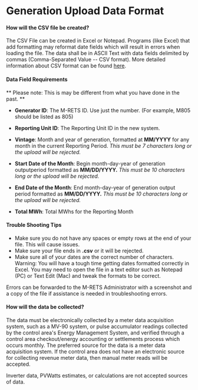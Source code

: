 Generation Upload Data Format
=============================

#### How will the CSV file be created?

The CSV File can be created in Excel or Notepad. Programs (like Excel) that add formatting may reformat date fields which will result in errors when loading the file. The data shall be in ASCII Text with data fields delimited by commas (Comma-Separated Value -- CSV format). More detailed information about CSV format can be found [here](https://en.wikipedia.org/wiki/Comma-separated_values).

#### Data Field Requirements

** Please note: This is may be different from what you have done in the past. **

-   **Generator ID**: The M-RETS ID. Use just the number. (For example, M805 should be listed as 805)

-   **Reporting Unit ID**: The Reporting Unit ID in the new system. 

-   **Vintage**: Month and year of generation, formatted at **MM/YYYY** for any month in the current Reporting Period. *This must be 7 characters long or the upload will be rejected.*

-   **Start Date of the Month**: Begin month-day-year of generation outputperiod formatted as **MM/DD/YYYY.** *This must be 10 characters long or the upload will be rejected.*

-   **End Date of the Month**: End month-day-year of generation output period formatted as **MM/DD/YYYY.** *This must be 10 characters long or the upload will be rejected.*

-   **Total MWh**: Total MWhs for the Reporting Month

#### Trouble Shooting Tips

-   Make sure you do not have any spaces or empty rows at the end of your file. This will cause issues.
-   Make sure your file ends in **.csv** or it will be rejected. 
-   Make sure all of your dates are the correct number of characters. Warning: You will have a tough time getting dates formatted correctly in Excel. You may need to open the file in a text editor such as Notepad (PC) or Text Edit (Mac) and tweak the formats to be correct.

Errors can be forwarded to the M-RETS Administrator with a screenshot and a copy of the file if assistance is needed in troubleshooting errors.

#### How will the data be collected?

The data must be electronically collected by a meter data acquisition system, such as a MV-90 system, or pulse accumulator readings collected by the control area's Energy Management System, and verified through a control area checkout/energy accounting or settlements process which occurs monthly. The preferred source for the data is a meter data acquisition system. If the control area does not have an electronic source for collecting revenue meter data, then manual meter reads will be accepted.

Inverter data, PVWatts estimates, or calculations are not accepted sources of data.
